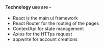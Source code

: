 #### Technology use are -
- React is the main ui framework
- React Router for the routing of the pages
- ContextApi for state management
- Axios for the HTTps request
- appwrite for account creations